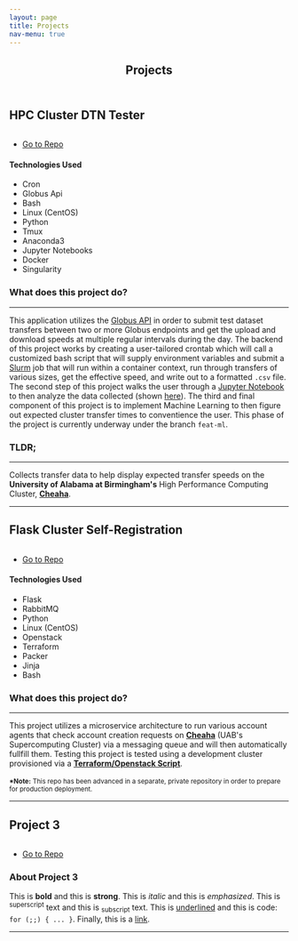 ```yaml
---
layout: page
title: Projects
nav-menu: true
---
```


<!-- Main -->
<div id="main" class="alt">

<!-- One -->
<section id="one">
		<header class="major">
			<h1>Projects</h1>
		</header>

<!-- Content -->
<h2 id="content">HPC Cluster DTN Tester</h2>
<div class="row 200%">
	<div class="6u 12u$(medium)">
<span class="image fit"><img src="{% link assets/images/globus_trans.jpg %}" alt="" /></span>

<ul class="actions fit">
	<li><a href="https://gitlab.rc.uab.edu/mmoo97/DTN_tests" target="_blank" class="button special fit">Go to Repo</a></li>
</ul>
<h4>Technologies Used</h4>
<ul>
    <li>Cron</li>
    <li>Globus Api</li>
    <li>Bash</li>
    <li>Linux (CentOS)</li>
    <li>Python</li>
    <li>Tmux</li>
    <li>Anaconda3</li>
    <li>Jupyter Notebooks</li>
    <li>Docker</li>
    <li>Singularity</li>
</ul>
</div>
<div class="6u$ 12u$(medium)">
<h3>What does this project do?</h3>
<hr />
<p>This application utilizes the <a href="https://www.globus.org/" target="_blank">Globus API</a> in order to submit test 
dataset transfers between two or more Globus endpoints and get the upload and download speeds
at multiple regular intervals during the day. The backend of this project works by creating a user-tailored crontab which 
will call a customized bash script that will supply environment variables and submit a 
<a href="https://slurm.schedmd.com/overview.html" target="_blank">Slurm</a> job that will run within a container context, 
run through transfers of various sizes, get the effective speed, and write out to a formatted <code>.csv</code> file.
The second step of this project walks the user through a <a href="https://jupyter.org/" target="_blank">Jupyter Notebook</a>
to then analyze the data collected (shown <a href="https://gitlab.rc.uab.edu/mmoo97/DTN_tests/-/blob/v1.0.0/publish/DTN_notebook.ipynb" target="_blank">here</a>).
The third and final component of this project is to implement Machine Learning to then figure out expected cluster transfer times
to conventience the user. This phase of the project is currently underway under the branch <code>feat-ml</code>. </p>
<h3>TLDR;</h3>
<hr />
<p>Collects transfer data to help display expected transfer speeds on the <b>University of Alabama at Birmingham's</b> High 
Performance Computing Cluster, <b><a href="https://www.uab.edu/it/home/research-computing/cheaha" target="_blank">Cheaha</a></b>.
</p>

</div>
</div>
<hr />

<h2 id="content">Flask Cluster Self-Registration</h2>
<div class="row 200%">
	<div class="6u 12u$(medium)">
<span class="image fit"><img src="{% link assets/images/flask_ex.jpg %}" alt="" /></span>

<ul class="actions fit">
	<li><a href="https://gitlab.rc.uab.edu/mmoo97/flask_user_reg" target="_blank" class="button special fit">Go to Repo</a></li>
</ul>
<h4>Technologies Used</h4>
<ul>
    <li>Flask</li>
    <li>RabbitMQ</li>
    <li>Python</li>
    <li>Linux (CentOS)</li>
    <li>Openstack</li>
    <li>Terraform</li>
    <li>Packer</li>
    <li>Jinja</li>
    <li>Bash</li>
</ul>
</div>
<div class="6u$ 12u$(medium)">
<h3>What does this project do?</h3>
<hr />
<p>This project utilizes a microservice architecture to run various account agents that check account creation requests
on <b><a href="https://www.uab.edu/it/home/research-computing/cheaha">Cheaha</a></b> (UAB's Supercomputing Cluster)
via a messaging queue and will then automatically fullfill them. Testing this project is tested using a development cluster
provisioned via a <b><a href="https://gitlab.rc.uab.edu/mmoo97/terraform-openstack" target="_blank">Terraform/Openstack Script</a></b>.
<br>
<br>
<sup><b>*Note:</b> This repo has been advanced in a separate, private repository in order to prepare for production deployment.</sup></p>
</div>
</div>
<hr />


<h2 id="content">Project 3</h2>
<div class="row 200%">
	<div class="6u 12u$(medium)">
<span class="image fit"><img src="{% link assets/images/pic03.jpg %}" alt="" /></span>

<ul class="actions fit">
	<li><a href="#" target="_blank" class="button special fit">Go to Repo</a></li>
</ul>
</div>
<div class="6u$ 12u$(medium)">
<h3>About Project 3</h3>
<p>This is <b>bold</b> and this is <strong>strong</strong>. This is <i>italic</i> and this is <em>emphasized</em>.
This is <sup>superscript</sup> text and this is <sub>subscript</sub> text.
This is <u>underlined</u> and this is code: <code>for (;;) { ... }</code>.
Finally, this is a <a href="#">link</a>.</p>
</div>
</div>
<hr />
</section>
</div>